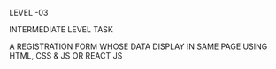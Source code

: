 LEVEL -03 

INTERMEDIATE LEVEL TASK

A REGISTRATION FORM WHOSE DATA DISPLAY IN SAME PAGE  USING HTML, CSS & JS OR REACT JS
